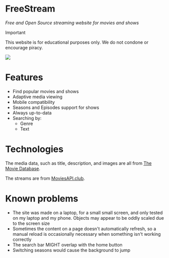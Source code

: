 # FreeStream
*Free and Open Source streaming website for movies and shows*

> [!IMPORTANT]
> This website is for educational purposes only. We do not condone or encourage piracy.

![](https://github.com/user-attachments/assets/d51c0e1b-b169-4890-8d6a-bb3409a296d7)

# Features
- Find popular movies and shows
- Adaptive media viewing
- Mobile compatibility
- Seasons and Episodes support for shows
- Always up-to-data
- Searching by:
  - Genre
  - Text

# Technologies
The media data, such as title, description, and images are all from [The Movie Database](https://developer.themoviedb.org/reference/intro/getting-started).

The streams are from [MoviesAPI.club](https://moviesapi.club/).

# Known problems
- The site was made on a laptop, for a small small screen, and only tested on my laptop and my phone. Objects may appear to be oddly scaled due to the screen size
- Sometimes the content on a page doesn't automatically refresh, so a manual reload is occasionally necessary when something isn't working correctly
- The search bar MIGHT overlap with the home button
- Switching seasons would cause the background to jump
